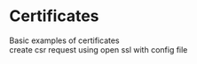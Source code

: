 # Certificates
Basic examples of certificates
<br/>
create csr request using open ssl with config file 
